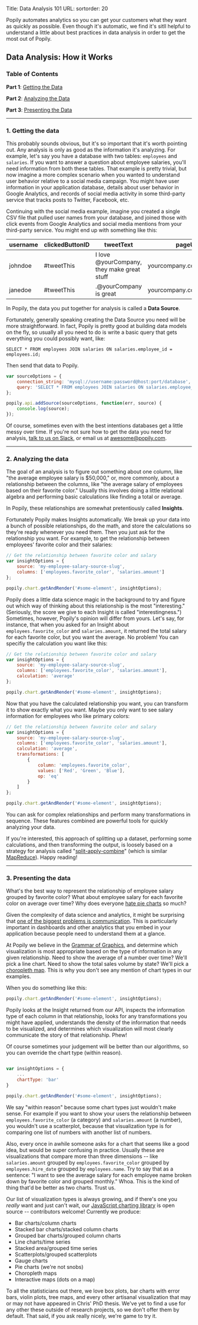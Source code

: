 Title: Data Analysis 101
URL: 
sortorder: 20

Popily automates analytics so you can get your customers what they want as quickly as possible. Even though it's automatic, we find it's sitll helpful to understand a little about best practices in data analysis in order to get the most out of Popily.

## Data Analysis: How it Works

### Table of Contents
<a name="getting-data"></a>
**Part 1**: [Getting the Data](#getting-data)

**Part 2**: [Analyzing the Data](#analyzing-data)

**Part 3**: [Presenting the Data](#presenting-data)

----

### <a name="getting-data"></a>1. Getting the data

This probably sounds obvious, but it's so important that it's worth pointing out. Any analysis is only as good as the information it's analyzing. For example, let's say you have a database with two tables: `employees` and `salaries`. If you want to answer a question about employee salaries, you'll need information from both these tables. That example is pretty trivial, but now imagine a more complex scenario when you wanted to understand user behavior relative to a social media campaign. You might have user information in your application database, details about user behavior in Google Analytics, and records of social media activity in some third-party service that tracks posts to Twitter, Facebook, etc. 

Continuing with the social media example, imagine you created a single CSV file that pulled user names from your database, and joined those with click events from Google Analytics and social media mentions from your third-party service. You might end up with something like this:

| username | clickedButtonID | tweetText                                  | pageURL                   | eventDate |
|----------|-----------------|--------------------------------------------|---------------------------|-----------|
| johndoe  | #tweetThis      | I love @yourCompany, they make great stuff | yourcompany.com/promotion | 1-1-2016  |
| janedoe  | #tweetThis      | .@yourCompany is great                     | yourcompany.com/promotion | 1-1-2016  |


In Popily, the data you put together for analysis is called a **Data Source**.

Fortunately, generally speaking creating the Data Source you need will be more straightforward. In fact, Popily is pretty good at building data models on the fly, so usually all you need to do is write a basic query that gets everything you could possibly want, like:

`SELECT * FROM employees JOIN salaries ON salaries.employee_id = employees.id;`

Then send that data to Popily.

```javascript
var sourceOptions = {
    connection_string: 'mysql://username:password@host:port/database',
    query: 'SELECT * FROM employees JOIN salaries ON salaries.employee_id = employees.id;'
};

popily.api.addSource(sourceOptions, function(err, source) {
    console.log(source); 
});
```
<a name="analyzing-data"></a>
Of course, sometimes even with the best intentions databases get a little messy over time. If you're not sure how to get the data you need for analysis, [talk to us on Slack](https://gentle-shore-82359.herokuapp.com/), or email us at [awesome@popily.com](mailto:awesome@popily.com).

----

### 2. Analyzing the data

The goal of an analysis is to figure out something about one column, like "the average employee salary is $50,000," or, more commonly, about a relationship between the columns, like "the average salary of employees based on their favorite color." Usually this involves doing a little relational algebra and performing basic calculations like finding a total or average.

In Popily, these relationships are somewhat pretentiously called **Insights**.

Fortunately Popily makes Insights automatically. We break up your data into a bunch of possible relationships, do the math, and store the calculations so they're ready whenever you need them. Then you just ask for the relationship you want. For example, to get the relationship between employees' favorite color and their salaries:

```javascript
// Get the relationship between favorite color and salary
var insightOptions = {
    source: 'my-employee-salary-source-slug', 
    columns: ['employees.favorite_color', 'salaries.amount']
};

popily.chart.getAndRender('#some-element', insightOptions);
```

Popily does a little data science magic in the background to try and figure out which way of thinking about this relationship is the most "interesting." (Seriously, the score we give to each Insight is called "interestingness.") Sometimes, however, Popily's opinion will differ from yours. Let's say, for instance, that when you asked for an Insight about `employees.favorite_color` and `salaries.amount`, it returned the total salary for each favorite color, but you want the average. No problem! You can specifiy the calculation you want like this:

```javascript
// Get the relationship between favorite color and salary
var insightOptions = {
    source: 'my-employee-salary-source-slug', 
    columns: ['employees.favorite_color', 'salaries.amount'],
    calculation: 'average'
};

popily.chart.getAndRender('#some-element', insightOptions);
``` 

Now that you have the calculated relationship you want, you can transform it to show exactly what you want. Maybe you only want to see salary information for employees who like primary colors:

```javascript
// Get the relationship between favorite color and salary
var insightOptions = {
    source: 'my-employee-salary-source-slug', 
    columns: ['employees.favorite_color', 'salaries.amount'],
    calculation: 'average',
    transformations: [
        {
            column: 'employees.favorite_color',
            values: ['Red', 'Green', 'Blue'],
            op: 'eq'
        }
    ]
};

popily.chart.getAndRender('#some-element', insightOptions);
``` 

You can ask for complex relationships and perform many transformations in sequence. These features combined are powerful tools for quickly analyzing your data.

<a name="presenting-data"></a>
If you're interested, this approach of splitting up a dataset, performing some calculations, and then transforming the output, is loosely based on a strategy for analysis called "[split-apply-combine](http://seananderson.ca/2013/12/01/plyr.html)" (which is similar [MapReduce](https://en.wikipedia.org/wiki/MapReduce)). Happy reading!

----

### 3. Presenting the data

What's the best way to represent the relationship of employee salary grouped by favorite color? What about employee salary for each favorite color on average over time? Why does everyone [hate pie charts](http://www.gilliganondata.com/index.php/2009/12/02/how-succinctly-can-i-explain-why-pie-charts-are-evil/) so much? 

Given the complexity of data science and analytics, it might be surprising that [one of the biggest problems is communication](https://hbr.org/2013/06/data-is-worthless-if-you-dont). This is particularly important in dashboards and other analytics that you embed in your application because people need to understand them at a glance. 

At Popily we believe in the [Grammar of Graphics](http://www.amazon.com/The-Grammar-Graphics-Statistics-Computing/dp/0387245448), and determine which visualization is most appropriate based on the type of information in any given relationship. Need to show the average of a number over time? We'll pick a line chart. Need to show the total sales volume by state? We'll pick a [choropleth map](https://en.wikipedia.org/wiki/Choropleth_map). This is why you don't see any mention of chart types in our examples.  

When you do something like this:

```javascript
popily.chart.getAndRender('#some-element', insightOptions);
```

Popily looks at the Insight returned from our API, inspects the information type of each column in that relationship, looks for any transformations you might have applied, understands the density of the information that needs to be visualized, and determines which visualization will most clearly communicate the story of that relationship. Phew!

Of course sometimes your judgement will be better than our algorithms, so you can override the chart type (within reason).

```javascript

var insightOptions = {
    ...
    chartType: 'bar'
}

popily.chart.getAndRender('#some-element', insightOptions);
```

We say "within reason" because some chart types just wouldn't make sense. For example if you want to show your users the relationship between `employees.favorite_color` (a category) and `salaries.amount` (a number), you wouldn't use a scatterplot, because that visualization type is for comparing one list of numbers with another list of numbers. 

Also, every once in awhile someone asks for a chart that seems like a good idea, but would be super confusing in practice. Usually these are visualizations that compare more than three dimensions -- like `salaries.amount` grouped by `employees.favorite_color` grouped by `employees.hire_date` grouped by `employees.name`. Try to say that as a sentence: "I want to see the average salary for each employee name broken down by favorite color and grouped monthly." Whoa. This is the kind of thing that'd be better as two charts. Trust us.

Our list of visualization types is always growing, and if there's one you *really* want and just can't wait, our [JavaScript charting library](https://github.com/popily/popily-js) is open source -- contributors welcome! Currently we produce:

* Bar charts/column charts
* Stacked bar charts/stacked column charts
* Grouped bar charts/grouped column charts
* Line charts/time series
* Stacked area/grouped time series
* Scatterplots/grouped scatterplots
* Gauge charts
* Pie charts (we're not snobs)
* Choropleth maps 
* Interactive maps (dots on a map)

To all the statisticians out there, we love box plots, bar charts with error bars, violin plots, tree maps, and every other artisanal visualization that may or may not have appeared in Chris' PhD thesis. We've yet to find a use for any other these outside of research projects, so we don't offer them by default. That said, if you ask really nicely, we're game to try it.  